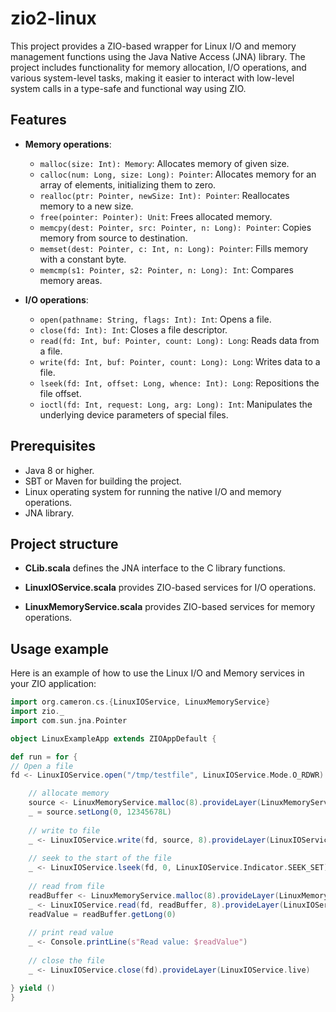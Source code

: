 # zio2-linux
This project provides a ZIO-based wrapper for Linux I/O and memory management functions using the Java Native Access (JNA) library. The project includes functionality for memory allocation, I/O operations, and various system-level tasks, making it easier to interact with low-level system calls in a type-safe and functional way using ZIO.

## Features

- **Memory operations**:
    - `malloc(size: Int): Memory`: Allocates memory of given size.
    - `calloc(num: Long, size: Long): Pointer`: Allocates memory for an array of elements, initializing them to zero.
    - `realloc(ptr: Pointer, newSize: Int): Pointer`: Reallocates memory to a new size.
    - `free(pointer: Pointer): Unit`: Frees allocated memory.
    - `memcpy(dest: Pointer, src: Pointer, n: Long): Pointer`: Copies memory from source to destination.
    - `memset(dest: Pointer, c: Int, n: Long): Pointer`: Fills memory with a constant byte.
    - `memcmp(s1: Pointer, s2: Pointer, n: Long): Int`: Compares memory areas.

- **I/O operations**:
    - `open(pathname: String, flags: Int): Int`: Opens a file.
    - `close(fd: Int): Int`: Closes a file descriptor.
    - `read(fd: Int, buf: Pointer, count: Long): Long`: Reads data from a file.
    - `write(fd: Int, buf: Pointer, count: Long): Long`: Writes data to a file.
    - `lseek(fd: Int, offset: Long, whence: Int): Long`: Repositions the file offset.
    - `ioctl(fd: Int, request: Long, arg: Long): Int`: Manipulates the underlying device parameters of special files.


## Prerequisites

- Java 8 or higher.
- SBT or Maven for building the project.
- Linux operating system for running the native I/O and memory operations.
- JNA library.

## Project structure

- **CLib.scala** defines the JNA interface to the C library functions.

- **LinuxIOService.scala** provides ZIO-based services for I/O operations.

- **LinuxMemoryService.scala** provides ZIO-based services for memory operations.

## Usage example
Here is an example of how to use the Linux I/O and Memory services in your ZIO application:

```scala
import org.cameron.cs.{LinuxIOService, LinuxMemoryService}
import zio._
import com.sun.jna.Pointer

object LinuxExampleApp extends ZIOAppDefault {

def run = for {
// Open a file
fd <- LinuxIOService.open("/tmp/testfile", LinuxIOService.Mode.O_RDWR).provideLayer(LinuxIOService.live)

    // allocate memory
    source <- LinuxMemoryService.malloc(8).provideLayer(LinuxMemoryService.live)
    _ = source.setLong(0, 12345678L)
    
    // write to file
    _ <- LinuxIOService.write(fd, source, 8).provideLayer(LinuxIOService.live)
    
    // seek to the start of the file
    _ <- LinuxIOService.lseek(fd, 0, LinuxIOService.Indicator.SEEK_SET).provideLayer(LinuxIOService.live)
    
    // read from file
    readBuffer <- LinuxMemoryService.malloc(8).provideLayer(LinuxMemoryService.live)
    _ <- LinuxIOService.read(fd, readBuffer, 8).provideLayer(LinuxIOService.live)
    readValue = readBuffer.getLong(0)
    
    // print read value
    _ <- Console.printLine(s"Read value: $readValue")
    
    // close the file
    _ <- LinuxIOService.close(fd).provideLayer(LinuxIOService.live)

} yield ()
}
```